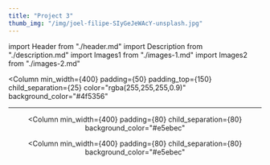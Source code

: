 ```yaml
---
title: "Project 3"
thumb_img: "/img/joel-filipe-SIyGeJeWAcY-unsplash.jpg"
---
```


import Header from "./header.md"
import Description from "./description.md"
import Images1 from "./images-1.md"
import Images2 from "./images-2.md"

<Column
  min_width={400}
  padding={50}
  padding_top={150}
  child_separation={25}
  color="rgba(255,255,255,0.9)"
  background_color="#4f5356"
>

  <Header />

  ---

  <Description />

</Column>

<Column
  min_width={400}
  padding={80}
  child_separation={80}
  background_color="#e5ebec"
>

  <Images1 />

</Column>

<Column
  min_width={400}
  padding={80}
  child_separation={80}
  background_color="#e5ebec"
>

  <Images2 />

</Column>
